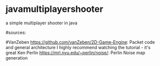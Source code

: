 # javamultiplayershooter
a simple multiplayer shooter in java

#sources:

#VanZeben https://github.com/vanZeben/2D-Game-Engine:
  Packet code and general architecture
  I highly recommend watching the tutorial - it's great
Ken Perlin https://mrl.nyu.edu/~perlin/noise/:
  Perlin Noise map generation
